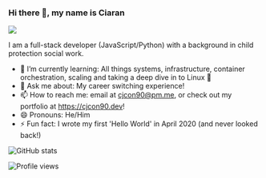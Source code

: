 ### Hi there 👋, my name is Ciaran
![](https://res.cloudinary.com/cjcon90/image/upload/c_scale,w_670/v1617874131/github_readme/cjcon90_Logo.png)

I am a full-stack developer (JavaScript/Python) with a background in child protection social work.

<!-- - 🔭 I’m currently working on -->
- 🌱 I’m currently learning: All things systems, infrastructure, container orchestration, scaling and taking a deep dive in to Linux 🐧
- 💬 Ask me about: My career switching experience!
- 📫 How to reach me: email at cjcon90@pm.me, or check out my portfolio at https://cjcon90.dev! 
- 😄 Pronouns: He/Him
- ⚡ Fun fact: I wrote my first 'Hello World' in April 2020 (and never looked back!) 

![GitHub stats](https://github-readme-stats.vercel.app/api?username=cjcon90&show_icons=true&count_private=true&theme=tokyonight)  

![Profile views](https://gpvc.arturio.dev/cjcon90)  

